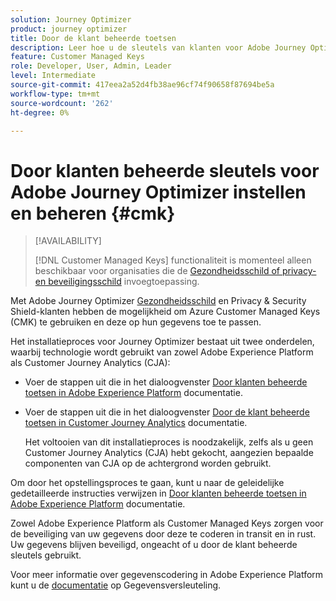 ```yaml
---
solution: Journey Optimizer
product: journey optimizer
title: Door de klant beheerde toetsen
description: Leer hoe u de sleutels van klanten voor Adobe Journey Optimizer kunt instellen en beheren.
feature: Customer Managed Keys
role: Developer, User, Admin, Leader
level: Intermediate
source-git-commit: 417eea2a52d4fb38ae96cf74f90658f87694be5a
workflow-type: tm+mt
source-wordcount: '262'
ht-degree: 0%

---
```


# Door klanten beheerde sleutels voor Adobe Journey Optimizer instellen en beheren {#cmk}

>[!AVAILABILITY]
>
>[!DNL Customer Managed Keys] functionaliteit is momenteel alleen beschikbaar voor organisaties die de [Gezondheidsschild of privacy- en beveiligingsschild](https://experienceleague.adobe.com/docs/events/customer-data-management-voices-recordings/governance/healthcare-shield.html) invoegtoepassing.

Met Adobe Journey Optimizer [Gezondheidsschild](https://www.adobe.com/trust/compliance/hipaa-ready.html) en Privacy &amp; Security Shield-klanten hebben de mogelijkheid om Azure Customer Managed Keys (CMK) te gebruiken en deze op hun gegevens toe te passen.

Het installatieproces voor Journey Optimizer bestaat uit twee onderdelen, waarbij technologie wordt gebruikt van zowel Adobe Experience Platform als Customer Journey Analytics (CJA):

* Voer de stappen uit die in het dialoogvenster [Door klanten beheerde toetsen in Adobe Experience Platform](https://experienceleague.adobe.com/docs/experience-platform/landing/governance-privacy-security/customer-managed-keys.html) documentatie.

* Voer de stappen uit die in het dialoogvenster [Door de klant beheerde toetsen in Customer Journey Analytics](https://experienceleague.adobe.com/docs/analytics-platform/using/cja-privacy/cmk.html) documentatie.

  Het voltooien van dit installatieproces is noodzakelijk, zelfs als u geen Customer Journey Analytics (CJA) hebt gekocht, aangezien bepaalde componenten van CJA op de achtergrond worden gebruikt.

Om door het opstellingsproces te gaan, kunt u naar de geleidelijke gedetailleerde instructies verwijzen in [Door klanten beheerde toetsen in Adobe Experience Platform](https://experienceleague.adobe.com/docs/experience-platform/landing/governance-privacy-security/encryption.html) documentatie.

Zowel Adobe Experience Platform als Customer Managed Keys zorgen voor de beveiliging van uw gegevens door deze te coderen in transit en in rust. Uw gegevens blijven beveiligd, ongeacht of u door de klant beheerde sleutels gebruikt.

Voor meer informatie over gegevenscodering in Adobe Experience Platform kunt u de [documentatie](https://experienceleague.adobe.com/docs/experience-platform/landing/governance-privacy-security/encryption.html) op Gegevensversleuteling.